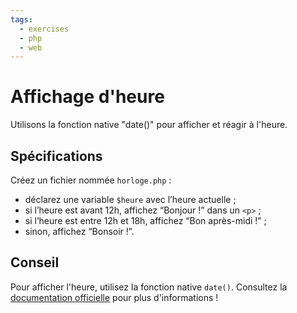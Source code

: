 ```yaml
---
tags:
  - exercises
  - php
  - web
---
```


# Affichage d'heure

Utilisons la fonction native "date()" pour afficher et réagir à l'heure.

## Spécifications

Créez un fichier nommée `horloge.php` :

- déclarez une variable `$heure` avec l’heure actuelle ;
- si l’heure est avant 12h, affichez “Bonjour !” dans un `<p>` ;
- si l’heure est entre 12h et 18h, affichez “Bon après-midi !” ;
- sinon, affichez “Bonsoir !”.

## Conseil

Pour afficher l'heure, utilisez la fonction native `date()`. Consultez la [documentation officielle](https://www.php.net/manual/en/function.date.php) pour plus d'informations !
